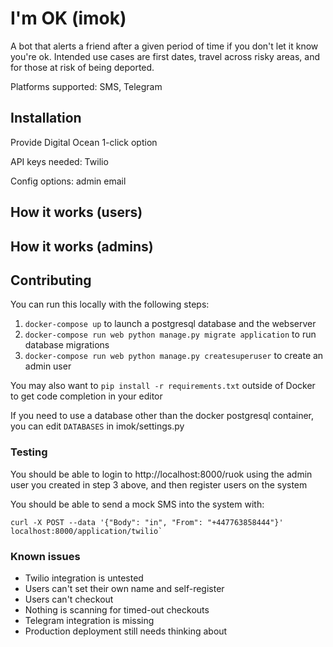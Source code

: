 # I'm OK (imok)

A bot that alerts a friend after a given period of time if you don't let it know you're ok. Intended use cases are first dates, travel across risky areas, and for those at risk of being deported.

Platforms supported: SMS, Telegram

## Installation

Provide Digital Ocean 1-click option

API keys needed: Twilio

Config options: admin email

## How it works (users)

## How it works (admins)

## Contributing

You can run this locally with the following steps:

1. `docker-compose up` to launch a postgresql database and the webserver
2. `docker-compose run web python manage.py migrate application` to run database migrations
3. `docker-compose run web python manage.py createsuperuser` to create an admin user

You may also want to `pip install -r requirements.txt` outside of Docker to get code completion in your editor

If you need to use a database other than the docker postgresql container, you can edit `DATABASES` in imok/settings.py

### Testing

You should be able to login to http://localhost:8000/ruok using the admin user you created in step 3 above, and then register users on the system 

You should be able to send a mock SMS into the system with:

```shell
curl -X POST --data '{"Body": "in", "From": "+447763858444"}' localhost:8000/application/twilio`
```

### Known issues

* Twilio integration is untested
* Users can't set their own name and self-register
* Users can't checkout
* Nothing is scanning for timed-out checkouts
* Telegram integration is missing
* Production deployment still needs thinking about